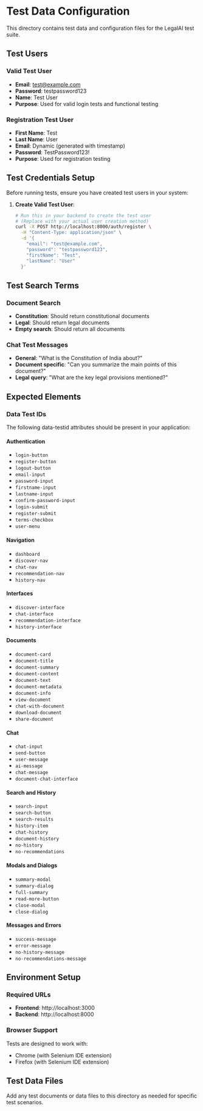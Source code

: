 # Test Data Configuration

This directory contains test data and configuration files for the LegalAI test suite.

## Test Users

### Valid Test User
- **Email**: test@example.com
- **Password**: testpassword123
- **Name**: Test User
- **Purpose**: Used for valid login tests and functional testing

### Registration Test User
- **First Name**: Test
- **Last Name**: User
- **Email**: Dynamic (generated with timestamp)
- **Password**: TestPassword123!
- **Purpose**: Used for registration testing

## Test Credentials Setup

Before running tests, ensure you have created test users in your system:

1. **Create Valid Test User**:
   ```bash
   # Run this in your backend to create the test user
   # (Replace with your actual user creation method)
   curl -X POST http://localhost:8000/auth/register \
     -H "Content-Type: application/json" \
     -d '{
       "email": "test@example.com",
       "password": "testpassword123",
       "firstName": "Test",
       "lastName": "User"
     }'
   ```

## Test Search Terms

### Document Search
- **Constitution**: Should return constitutional documents
- **Legal**: Should return legal documents
- **Empty search**: Should return all documents

### Chat Test Messages
- **General**: "What is the Constitution of India about?"
- **Document specific**: "Can you summarize the main points of this document?"
- **Legal query**: "What are the key legal provisions mentioned?"

## Expected Elements

### Data Test IDs
The following data-testid attributes should be present in your application:

#### Authentication
- `login-button`
- `register-button`
- `logout-button`
- `email-input`
- `password-input`
- `firstname-input`
- `lastname-input`
- `confirm-password-input`
- `login-submit`
- `register-submit`
- `terms-checkbox`
- `user-menu`

#### Navigation
- `dashboard`
- `discover-nav`
- `chat-nav`
- `recommendation-nav`
- `history-nav`

#### Interfaces
- `discover-interface`
- `chat-interface`
- `recommendation-interface`
- `history-interface`

#### Documents
- `document-card`
- `document-title`
- `document-summary`
- `document-content`
- `document-text`
- `document-metadata`
- `document-info`
- `view-document`
- `chat-with-document`
- `download-document`
- `share-document`

#### Chat
- `chat-input`
- `send-button`
- `user-message`
- `ai-message`
- `chat-message`
- `document-chat-interface`

#### Search and History
- `search-input`
- `search-button`
- `search-results`
- `history-item`
- `chat-history`
- `document-history`
- `no-history`
- `no-recommendations`

#### Modals and Dialogs
- `summary-modal`
- `summary-dialog`
- `full-summary`
- `read-more-button`
- `close-modal`
- `close-dialog`

#### Messages and Errors
- `success-message`
- `error-message`
- `no-history-message`
- `no-recommendations-message`

## Environment Setup

### Required URLs
- **Frontend**: http://localhost:3000
- **Backend**: http://localhost:8000

### Browser Support
Tests are designed to work with:
- Chrome (with Selenium IDE extension)
- Firefox (with Selenium IDE extension)

## Test Data Files

Add any test documents or data files to this directory as needed for specific test scenarios.